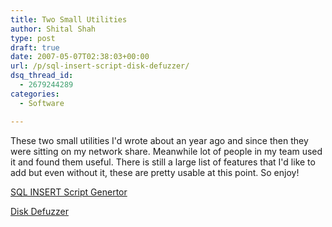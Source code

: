 ```yaml
---
title: Two Small Utilities
author: Shital Shah
type: post
draft: true
date: 2007-05-07T02:38:03+00:00
url: /p/sql-insert-script-disk-defuzzer/
dsq_thread_id:
  - 2679244289
categories:
  - Software

---
```

These two small utilities I'd wrote about an year ago and since then they were sitting on my network share. Meanwhile lot of people in my team used it and found them useful. There is still a large list of features that I'd like to add but even without it, these are pretty usable at this point. So enjoy!

[SQL INSERT Script Genertor][1]

[Disk Defuzzer][2]

 [1]: https://github.com/sytelus/SQLUtils
 [2]: https://github.com/sytelus/DiskDefuzzerMdb